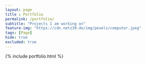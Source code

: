 ```yaml
--- 
layout: page
title : Portfolio 
permalink: /portfolio/
subtitle: "Projects I am working on" 
feature-img: "https://cdn.netz39.de/img/pexels/computer.jpeg"
tags: [Page]
hide: true
excluded: true
---
```


{% include portfolio.html %}
